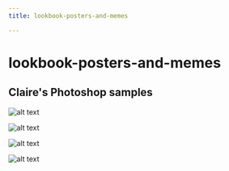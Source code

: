```yaml
---
title: lookbook-posters-and-memes

---
```


# lookbook-posters-and-memes

## Claire's Photoshop samples

![alt text](https://files.slack.com/files-pri/T0HTW3H0V-F07JWL4E9AN/claire-68-001.jpg?pub_secret=90a3920306)

![alt text](https://files.slack.com/files-pri/T0HTW3H0V-F07JG3UUECX/claire-68-002.jpg?pub_secret=58dc6609cb)

![alt text](https://files.slack.com/files-pri/T0HTW3H0V-F07KKDZB65N/claire-68-003.jpg?pub_secret=d878c053e5)

![alt text](https://files.slack.com/files-pri/T0HTW3H0V-F07KKDZSSBS/claire-68-004.jpg?pub_secret=3950282f2d)